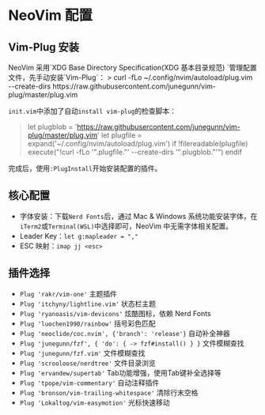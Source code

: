# NeoVim 配置

## Vim-Plug 安装
<de>
NeoVim 采用`XDG Base Directory Specification(XDG 基本目录规范) `管理配置文件，先手动安装`Vim-Plug`：
  > curl -fLo ~/.config/nvim/autoload/plug.vim --create-dirs https://raw.githubusercontent.com/junegunn/vim-plug/master/plug.vim
</del>

`init.vim`中添加了自动`install vim-plug`的检查脚本：
> let plugblob = 'https://raw.githubusercontent.com/junegunn/vim-plug/master/plug.vim'
> let plugfile = expand('~/.config/nvim/autoload/plug.vim')
> if !filereadable(plugfile)
>   execute("!curl -fLo '".plugfile."' --create-dirs '".plugblob."'")
> endif

完成后，使用`:PlugInstall`开始安装配置的插件。

## 核心配置
- 字体安装：下载`Nerd Fonts`后，通过 Mac & Windows 系统功能安装字体，在`iTerm2`或`Terminal(WSL)`中选择即可，NeoVim 中无需字体相关配置。
- Leader Key：`let g:mapleader = ","`
- ESC 映射：`imap jj <esc>`


## 插件选择
- `Plug 'rakr/vim-one'`     主题插件
- `Plug 'itchyny/lightline.vim'`    状态栏主题
- `Plug 'ryanoasis/vim-devicons'`   炫酷图标，依赖 Nerd Fonts
- `Plug 'luochen1990/rainbow'`      括号彩色匹配
- `Plug 'neoclide/coc.nvim', {'branch': 'release'}`    自动补全神器
- `Plug 'junegunn/fzf', { 'do': { -> fzf#install() } }`   文件模糊查找
- `Plug 'junegunn/fzf.vim'`    文件模糊查找
- `Plug 'scrooloose/nerdtree'`   文件目录浏览
- `Plug 'ervandew/supertab'`     Tab功能增强，使用Tab键补全选择等
- `Plug 'tpope/vim-commentary'`  自动注释插件
- `Plug 'bronson/vim-trailing-whitespace'` 清除行末空格
- `Plug 'Lokaltog/vim-easymotion'`  光标快速移动
